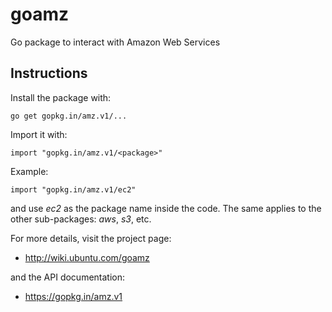 goamz
=====

Go package to interact with Amazon Web Services

Instructions
------------

Install the package with:

    go get gopkg.in/amz.v1/...

Import it with:

    import "gopkg.in/amz.v1/<package>"

Example:

    import "gopkg.in/amz.v1/ec2"

and use _ec2_ as the package name inside the code.
The same applies to the other sub-packages: _aws_, _s3_, etc.

For more details, visit the project page:

* http://wiki.ubuntu.com/goamz

and the API documentation:

* https://gopkg.in/amz.v1
